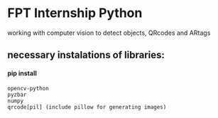
# FPT Internship Python

working with computer vision to detect objects, QRcodes and ARtags
## necessary instalations of libraries: 

#### pip install 

```
opencv-python
pyzbar
numpy
qrcode[pil] (include pillow for generating images)
```


